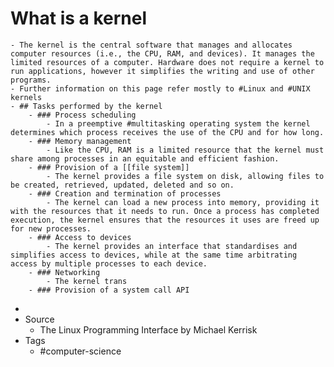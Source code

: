 # What is a kernel
	- The kernel is the central software that manages and allocates computer resources (i.e., the CPU, RAM, and devices). It manages the limited resources of a computer. Hardware does not require a kernel to run applications, however it simplifies the writing and use of other programs.
	- Further information on this page refer mostly to #Linux and #UNIX kernels
	- ## Tasks performed by the kernel
		- ### Process scheduling
			- In a preemptive #multitasking operating system the kernel determines which process receives the use of the CPU and for how long.
		- ### Memory management
			- Like the CPU, RAM is a limited resource that the kernel must share among processes in an equitable and efficient fashion.
		- ### Provision of a [[file system]]
			- The kernel provides a file system on disk, allowing files to be created, retrieved, updated, deleted and so on.
		- ### Creation and termination of processes
			- The kernel can load a new process into memory, providing it with the resources that it needs to run. Once a process has completed execution, the kernel ensures that the resources it uses are freed up for new processes.
		- ### Access to devices
			- The kernel provides an interface that standardises and simplifies access to devices, while at the same time arbitrating access by multiple processes to each device.
		- ### Networking
			- The kernel trans
		- ### Provision of a system call API
-
- Source
	- The Linux Programming Interface by Michael Kerrisk
- Tags
	- #computer-science